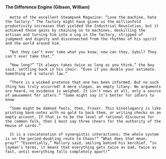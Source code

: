 #### The Difference Engine (Gibson, William)
      motto of the excellent Steampunk Magazine: “Love the machine, hate the factory.” The factory might have given us the millionfold productivity increases that yielded the Industrial Revolution, but it achieved those gains by chaining us to machines, deskilling the artisan and turning him into a cog in the factory, stripped of judgment and dignity and disconnected from the rhythms of his spirit and the world around him.

      “But they can’t ever take what you know, now can they, Sybil? They can’t ever take that.”

      “How long?” “It always takes twice as long as you think,” the boy said, settling back in his chair. “Even if you double your estimate. Something of a natural law.”

      “There is a wicked pretense that one has been informed. But no such thing has truly occurred! A mere slogan, an empty litany. No arguments are heard, no evidence is weighed. It isn’t news at all, only a source of amusement for idlers.” “Some might say it’s better for idlers to know

      “Some might be damned fools, then, Fraser. This kinosloganry is like printing bank-notes with no gold to back them, or writing checks on an empty account. If that is to be the level of rational discourse for the common folk, then I must say three cheers for the authority of the House of Lords.”

      It is a concatenation of synergistic interactions; the whole system is on the period-doubling route to Chaos!” “What does that mean, pray?” “Essentially,” Mallory said, smiling behind his kerchief, “in layman’s terms, it means that everything gets twice as bad, twice as fast, until everything falls completely apart!”

